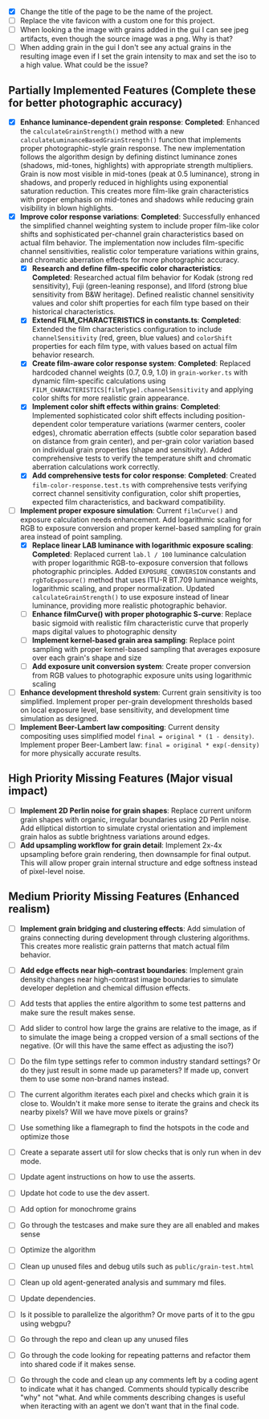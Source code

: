 - [x] Change the title of the page to be the name of the project.
- [ ] Replace the vite favicon with a custom one for this project.
- [ ] When looking a the image with grains added in the gui I can see jpeg artifacts, even though the source image was a png. Why is that?
- [ ] When adding grain in the gui I don't see any actual grains in the resulting image even if I set the grain intensity to max and set the iso to a high value. What could be the issue?

## Partially Implemented Features (Complete these for better photographic accuracy)

- [x] **Enhance luminance-dependent grain response**: **Completed**: Enhanced the `calculateGrainStrength()` method with a new `calculateLuminanceBasedGrainStrength()` function that implements proper photographic-style grain response. The new implementation follows the algorithm design by defining distinct luminance zones (shadows, mid-tones, highlights) with appropriate strength multipliers. Grain is now most visible in mid-tones (peak at 0.5 luminance), strong in shadows, and properly reduced in highlights using exponential saturation reduction. This creates more film-like grain characteristics with proper emphasis on mid-tones and shadows while reducing grain visibility in blown highlights.
- [x] **Improve color response variations**: **Completed**: Successfully enhanced the simplified channel weighting system to include proper film-like color shifts and sophisticated per-channel grain characteristics based on actual film behavior. The implementation now includes film-specific channel sensitivities, realistic color temperature variations within grains, and chromatic aberration effects for more photographic accuracy.
  - [x] **Research and define film-specific color characteristics**: **Completed**: Researched actual film behavior for Kodak (strong red sensitivity), Fuji (green-leaning response), and Ilford (strong blue sensitivity from B&W heritage). Defined realistic channel sensitivity values and color shift properties for each film type based on their historical characteristics.
  - [x] **Extend FILM_CHARACTERISTICS in constants.ts**: **Completed**: Extended the film characteristics configuration to include `channelSensitivity` (red, green, blue values) and `colorShift` properties for each film type, with values based on actual film behavior research.
  - [x] **Create film-aware color response system**: **Completed**: Replaced hardcoded channel weights (0.7, 0.9, 1.0) in `grain-worker.ts` with dynamic film-specific calculations using `FILM_CHARACTERISTICS[filmType].channelSensitivity` and applying color shifts for more realistic grain appearance.
  - [x] **Implement color shift effects within grains**: **Completed**: Implemented sophisticated color shift effects including position-dependent color temperature variations (warmer centers, cooler edges), chromatic aberration effects (subtle color separation based on distance from grain center), and per-grain color variation based on individual grain properties (shape and sensitivity). Added comprehensive tests to verify the temperature shift and chromatic aberration calculations work correctly.
  - [x] **Add comprehensive tests for color response**: **Completed**: Created `film-color-response.test.ts` with comprehensive tests verifying correct channel sensitivity configuration, color shift properties, expected film characteristics, and backward compatibility.
- [ ] **Implement proper exposure simulation**: Current `filmCurve()` and exposure calculation needs enhancement. Add logarithmic scaling for RGB to exposure conversion and proper kernel-based sampling for grain area instead of point sampling.
  - [x] **Replace linear LAB luminance with logarithmic exposure scaling**: **Completed**: Replaced current `lab.l / 100` luminance calculation with proper logarithmic RGB-to-exposure conversion that follows photographic principles. Added `EXPOSURE_CONVERSION` constants and `rgbToExposure()` method that uses ITU-R BT.709 luminance weights, logarithmic scaling, and proper normalization. Updated `calculateGrainStrength()` to use exposure instead of linear luminance, providing more realistic photographic behavior.
  - [ ] **Enhance filmCurve() with proper photographic S-curve**: Replace basic sigmoid with realistic film characteristic curve that properly maps digital values to photographic density
  - [ ] **Implement kernel-based grain area sampling**: Replace point sampling with proper kernel-based sampling that averages exposure over each grain's shape and size
  - [ ] **Add exposure unit conversion system**: Create proper conversion from RGB values to photographic exposure units using logarithmic scaling
- [ ] **Enhance development threshold system**: Current grain sensitivity is too simplified. Implement proper per-grain development thresholds based on local exposure level, base sensitivity, and development time simulation as designed.
- [ ] **Implement Beer-Lambert law compositing**: Current density compositing uses simplified model `final = original * (1 - density)`. Implement proper Beer-Lambert law: `final = original * exp(-density)` for more physically accurate results.

## High Priority Missing Features (Major visual impact)

- [ ] **Implement 2D Perlin noise for grain shapes**: Replace current uniform grain shapes with organic, irregular boundaries using 2D Perlin noise. Add elliptical distortion to simulate crystal orientation and implement grain halos as subtle brightness variations around edges.
- [ ] **Add upsampling workflow for grain detail**: Implement 2x-4x upsampling before grain rendering, then downsample for final output. This will allow proper grain internal structure and edge softness instead of pixel-level noise.

## Medium Priority Missing Features (Enhanced realism)

- [ ] **Implement grain bridging and clustering effects**: Add simulation of grains connecting during development through clustering algorithms. This creates more realistic grain patterns that match actual film behavior.
- [ ] **Add edge effects near high-contrast boundaries**: Implement grain density changes near high-contrast image boundaries to simulate developer depletion and chemical diffusion effects.

- [ ] Add tests that applies the entire algorithm to some test patterns and make sure the result makes sense.
- [ ] Add slider to control how large the grains are relative to the image, as if to simulate the image being a cropped version of a small sections of the negative. (Or will this have the same effect as adjusting the iso?)
- [ ] Do the film type settings refer to common industry standard settings? Or do they just result in some made up parameters? If made up, convert them to use some non-brand names instead.
- [ ] The current algorithm iterates each pixel and checks which grain it is close to. Wouldn't it make more sense to iterate the grains and check its nearby pixels? Will we have move pixels or grains?
- [ ] Use something like a flamegraph to find the hotspots in the code and optimize those
- [ ] Create a separate assert util for slow checks that is only run when in dev mode.
- [ ] Update agent instructions on how to use the asserts.
- [ ] Update hot code to use the dev assert.
- [ ] Add option for monochrome grains
- [ ] Go through the testcases and make sure they are all enabled and makes sense
- [ ] Optimize the algorithm
- [ ] Clean up unused files and debug utils such as `public/grain-test.html`
- [ ] Clean up old agent-generated analysis and summary md files.
- [ ] Update dependencies.
- [ ] Is it possible to parallelize the algorithm? Or move parts of it to the gpu using webgpu?
- [ ] Go through the repo and clean up any unused files
- [ ] Go through the code looking for repeating patterns and refactor them into shared code if it makes sense.
- [ ] Go through the code and clean up any comments left by a coding agent to indicate what it has changed. Comments should typically describe "why" not "what. And while comments describing changes is useful when iteracting with an agent we don't want that in the final code.
